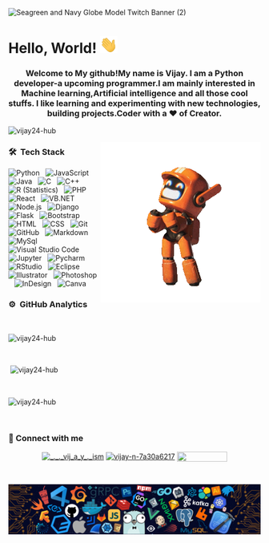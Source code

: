 
![Seagreen and Navy Globe Model Twitch Banner (2)](https://user-images.githubusercontent.com/85401159/120897665-f7a82600-c644-11eb-9e53-90963ccf3e39.gif)

# Hello, World! <img src="https://raw.githubusercontent.com/Vijay24-hub/Vijay24-hub/master/resources/waving.gif" width="35px">

<h3 align="center">Welcome to My github!My name is Vijay. I am a Python developer-a upcoming programmer.I am mainly interested in Machine learning,Artificial intelligence and all those cool stuffs. I like learning and experimenting with new technologies, building projects.Coder with a ♥️ of Creator.</h3>

<p align="left"> <img src="https://komarev.com/ghpvc/?username=vijay24-hub&label=Profile%20views&color=0e75b6&style=flat" alt="vijay24-hub" /> </p>

 <p><img align="right" src="https://raw.githubusercontent.com/Vijay24-hub/Vijay24-hub/master/resources/LDR_Robot-1.gif" alt="footer"></p>
 
### 🛠 &nbsp;Tech Stack

![Python](https://img.shields.io/badge/-Python-05122A?style=flat&logo=python)&nbsp;&nbsp;
![JavaScript](https://img.shields.io/badge/-JavaScript-05122A?style=flat&logo=javascript)&nbsp;&nbsp;
![Java](https://img.shields.io/badge/-Java-05122A?style=flat&logo=Java&logoColor=FFA518)&nbsp;&nbsp;
![C](https://img.shields.io/badge/-C-05122A?style=flat&logo=C&logoColor=A8B9CC)&nbsp;&nbsp;
![C++](https://img.shields.io/badge/-C++-05122A?style=flat&logo=C%2B%2B&logoColor=00599C)&nbsp;&nbsp;
![R (Statistics)](https://img.shields.io/badge/-R-05122A?style=flat&logo=R&logoColor=276DC3)&nbsp;&nbsp;
![PHP](https://img.shields.io/badge/-PHP-05122A?style=flat&logo=PHP)\
![React](https://img.shields.io/badge/-React-05122A?style=flat&logo=react)&nbsp;&nbsp;
![VB.NET](https://img.shields.io/badge/-VB.NET-05122A?style=flat&logo=.NET&logoColor=276DC3)&nbsp;&nbsp;
![Node.js](https://img.shields.io/badge/-Node.js-05122A?style=flat&logo=node.js)&nbsp;&nbsp;
![Django](https://img.shields.io/badge/-Django-05122A?style=flat&logo=django&logoColor=092E20)&nbsp;&nbsp;
![Flask](https://img.shields.io/badge/-Flask-05122A?style=flat&logo=flask)&nbsp;&nbsp;
![Bootstrap](https://img.shields.io/badge/-Bootstrap-05122A?style=flat&logo=bootstrap&logoColor=563D7C)\
![HTML](https://img.shields.io/badge/-HTML-05122A?style=flat&logo=HTML5)&nbsp;&nbsp;
![CSS](https://img.shields.io/badge/-CSS-05122A?style=flat&logo=CSS3&logoColor=1572B6)&nbsp;&nbsp;
![Git](https://img.shields.io/badge/-Git-05122A?style=flat&logo=git)&nbsp;&nbsp;
![GitHub](https://img.shields.io/badge/-GitHub-05122A?style=flat&logo=github)&nbsp;&nbsp;
![Markdown](https://img.shields.io/badge/-Markdown-05122A?style=flat&logo=markdown)&nbsp;&nbsp;
![MySql](https://img.shields.io/badge/-MySql-05122A?style=flat&logo=MySql&logoColor=A8B9CC)\
![Visual Studio Code](https://img.shields.io/badge/-Visual%20Studio%20Code-05122A?style=flat&logo=visual-studio-code&logoColor=007ACC)&nbsp;&nbsp;
![Jupyter](https://img.shields.io/badge/-Jupyter-05122A?style=flat&logo=Jupyter)&nbsp;&nbsp;
![Pycharm](https://img.shields.io/badge/-Pycharm-05122A?style=flat&logo=PyCharm&logoColor=A8B9CC)&nbsp;&nbsp;
![RStudio](https://img.shields.io/badge/-RStudio-05122A?style=flat&logo=rstudio)&nbsp;&nbsp;
![Eclipse](https://img.shields.io/badge/-Eclipse-05122A?style=flat&logo=eclipse-ide&logoColor=2C2255)\
![Illustrator](https://img.shields.io/badge/-Illustrator-05122A?style=flat&logo=adobe-illustrator)&nbsp;&nbsp;
![Photoshop](https://img.shields.io/badge/-Photoshop-05122A?style=flat&logo=adobe-photoshop)&nbsp;&nbsp;
![InDesign](https://img.shields.io/badge/-InDesign-05122A?style=flat&logo=adobe-indesign)&nbsp;&nbsp;
![Canva](https://img.shields.io/badge/-Canva-05122A?style=flat&logo=Canva)
<br>

### ⚙️ &nbsp;GitHub Analytics
<br>
<p><img align="center" src="https://github-readme-stats.vercel.app/api?username=vijay24-hub&show_icons=true&theme=radical&line_height=27" alt="vijay24-hub" /></p>
<br>
<p>&nbsp;<img align="center" src="https://github-readme-stats.vercel.app/api/top-langs/?username=vijay24-hub&theme=radical" alt="vijay24-hub" /></p>
<br>
<p><img align="center" src="https://github-readme-streak-stats.herokuapp.com/?user=vijay24-hub&show_icons=true&locale=en&layout=compact&theme=radical&line_height=0" alt="vijay24-hub" /></p>
<br>

<h3 align="left"> 🚀 Connect with me</h3>
<p align="center">
<a href="https://instagram.com/_._._vij_a_y_._ism" target="blank"><img align="center" src="https://img.shields.io/badge/-INSTAGRAM-purple?style=plastic&logo=instagram&logoColor=white&link=https://instagram.com/_._._vij_a_y_._ism/" alt="_._._vij_a_y_._ism" height="20" width="100" /></a>
<a href="https://linkedin.com/in/vijay-n-7a30a6217" target="blank"><img align="center" src="https://img.shields.io/badge/-LINKEDIN-blue?style=plastic&logo=Linkedin&logoColor=white&link=https://linkedin.com/in/vijay-n-7a30a6217/" alt="vijay-n-7a30a6217" height="20" width="100" /></a> 
<a href="mailto:visionvijay09@gmail.com" target="blank"><img align="center" src="https://img.shields.io/badge/GMAIL-white?style=plastic&logo=Gmail&logoColor=&link=mailto:visionvijay09@gmail.com" alt="" height="20" width="100" /></a> 
</p>
<br>
<p><img align="center" src="https://raw.githubusercontent.com/Vijay24-hub/Vijay24-hub/master/resources/Footer.png" alt="footer"></p>
